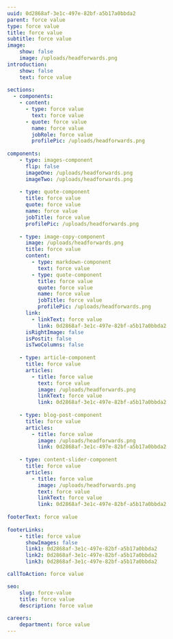 ```yaml
---
uuid: 0d2868af-3e1c-497e-82bf-a5b17a0bbda2
parent: force value
type: force value
title: force value
subtitle: force value
image: 
    show: false
    image: /uploads/headforwards.png
introduction:
    show: false
    text: force value
    
sections:
  - components:
    - content:
      - type: force value
        text: force value
      - quote: force value
        name: force value
        jobRole: force value
        profilePic: /uploads/headforwards.png
        
components:
    - type: images-component
      flip: false
      imageOne: /uploads/headforwards.png
      imageTwo: /uploads/headforwards.png
      
    - type: quote-component
      title: force value
      quote: force value
      name: force value
      jobTitle: force value
      profilePic: /uploads/headforwards.png
      
    - type: image-copy-component
      image: /uploads/headforwards.png
      title: force value
      content:
        - type: markdown-component
          text: force value
        - type: quote-component
          title: force value
          quote: force value
          name: force value
          jobTitle: force value
          profilePic: /uploads/headforwards.png
      link:
        - linkText: force value
          link: 0d2868af-3e1c-497e-82bf-a5b17a0bbda2
      isRightImage: false
      isPostit: false
      isTwoColumns: false
      
    - type: article-component
      title: force value
      articles:
        - title: force value
          text: force value
          image: /uploads/headforwards.png
          linkText: force value
          link: 0d2868af-3e1c-497e-82bf-a5b17a0bbda2
          
    - type: blog-post-component
      title: force value
      articles:
        - title: force value
          image: /uploads/headforwards.png
          link: 0d2868af-3e1c-497e-82bf-a5b17a0bbda2
          
    - type: content-slider-component
      title: force value
      articles:
        - title: force value
          image: /uploads/headforwards.png
          text: force value
          linkText: force value
          link: 0d2868af-3e1c-497e-82bf-a5b17a0bbda2
          
footerText: force value
          
footerLinks:
    - title: force value
      showImages: false
      link1: 0d2868af-3e1c-497e-82bf-a5b17a0bbda2
      link2: 0d2868af-3e1c-497e-82bf-a5b17a0bbda2
      link3: 0d2868af-3e1c-497e-82bf-a5b17a0bbda2

callToAction: force value

seo:
    slug: force-value
    title: force value
    description: force value
    
careers:
    department: force value
---
```

